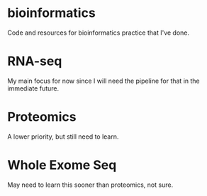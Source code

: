 # bioinformatics
Code and resources for bioinformatics practice that I've done.

# RNA-seq
My main focus for now since I will need the pipeline for that in the immediate future.

# Proteomics
A lower priority, but still need to learn.

# Whole Exome Seq
May need to learn this sooner than proteomics, not sure.
